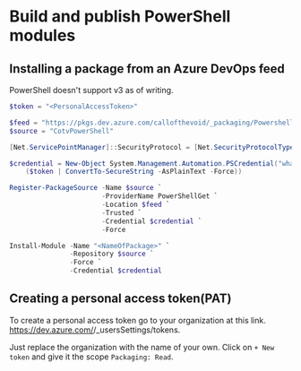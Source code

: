 # Build and publish PowerShell modules
## Installing a package from an Azure DevOps feed
PowerShell doesn't support v3 as of writing.
``` powershell
$token = "<PersonalAccessToken>"

$feed = "https://pkgs.dev.azure.com/callofthevoid/_packaging/Powershell/nuget/v2"
$source = "CotvPowerShell"

[Net.ServicePointManager]::SecurityProtocol = [Net.SecurityProtocolType]::Tls12

$credential = New-Object System.Management.Automation.PSCredential("whatever", 
    ($token | ConvertTo-SecureString -AsPlainText -Force))

Register-PackageSource -Name $source `
                       -ProviderName PowerShellGet `
                       -Location $feed `
                       -Trusted `
                       -Credential $credential `
                       -Force

Install-Module -Name "<NameOfPackage>" `
               -Repository $source `
               -Force `
               -Credential $credential
```
## Creating a personal access token(PAT)
To create a personal access token go to your organization at this link.<br/>
https://dev.azure.com/<myorganization>/_usersSettings/tokens.<br/>

Just replace the organization with the name of your own. Click on `+ New token` and give it the scope `Packaging: Read`.
